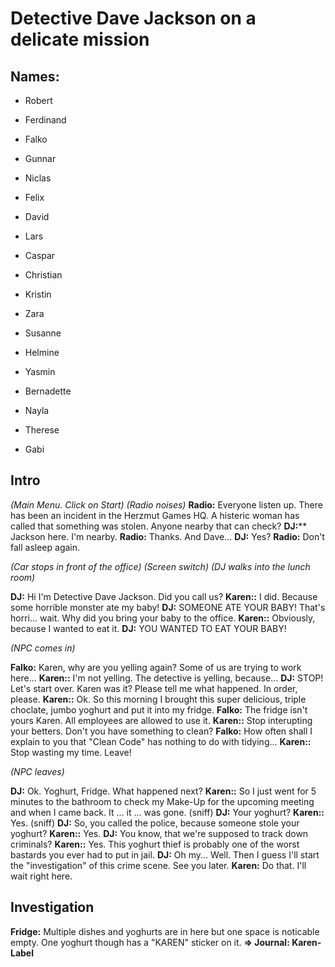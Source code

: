 # Detective Dave Jackson on a delicate mission

## Names:
* Robert
* Ferdinand
* Falko
* Gunnar
* Niclas
* Felix
* David
* Lars
* Caspar
* Christian

* Kristin
* Zara
* Susanne
* Helmine
* Yasmin
* Bernadette
* Nayla
* Therese
* Gabi

## Intro

_(Main Menu. Click on Start)_
_(Radio noises)_
**Radio:** Everyone listen up. There has been an incident in the Herzmut Games HQ. A histeric woman has called that something was stolen. Anyone nearby that can check?
**DJ:**** Jackson here. I'm nearby.
**Radio:** Thanks. And Dave...
**DJ:** Yes? 
**Radio:** Don't fall asleep again.

_(Car stops in front of the office)_
_(Screen switch)_
_(DJ walks into the lunch room)_

**DJ:** Hi I'm Detective Dave Jackson. Did you call us?
**Karen::** I did. Because some horrible monster ate my baby!
**DJ:** SOMEONE ATE YOUR BABY! That's horri... wait. Why did you bring your baby to the office.
**Karen::** Obviously, because I wanted to eat it.
**DJ:** YOU WANTED TO EAT YOUR BABY! 

_(NPC comes in)_

**Falko:** Karen, why are you yelling again? Some of us are trying to work here...
**Karen::** I'm not yelling. The detective is yelling, because...
**DJ:** STOP! Let's start over. Karen was it? Please tell me what happened. In order, please.
**Karen::** Ok. So this morning I brought this super delicious, triple choclate, jumbo yoghurt and put it into my fridge.
**Falko:** The fridge isn't yours Karen. All employees are allowed to use it.
**Karen::** Stop interupting your betters. Don't you have something to clean?
**Falko:** How often shall I explain to you that "Clean Code" has nothing to do with tidying...
**Karen::** Stop wasting my time. Leave!

_(NPC leaves)_

**DJ:** Ok. Yoghurt, Fridge. What happened next?
**Karen::** So I just went for 5 minutes to the bathroom to check my Make-Up for the upcoming meeting and when I came back. It ... it ... was gone. (sniff)
**DJ:** Your yoghurt? 
**Karen::** Yes. (sniff)
**DJ:** So, you called the police, because someone stole your yoghurt?
**Karen::** Yes.
**DJ:** You know, that we're supposed to track down criminals?
**Karen::** Yes. This yoghurt thief is probably one of the worst bastards you ever had to put in jail.
**DJ:** Oh my... Well. Then I guess I'll start the "investigation" of this crime scene. See you later.
**Karen:** Do that. I'll wait right here.

## Investigation

**Fridge:** Multiple dishes and yoghurts are in here but one space is noticable empty. One yoghurt though has a "KAREN" sticker on it. **=> Journal: Karen-Label**








